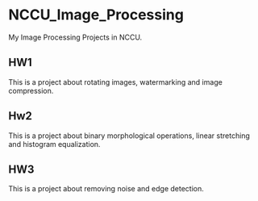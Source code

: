 # NCCU_Image_Processing

My Image Processing Projects in NCCU.

HW1
-------------
This is a project about rotating images, watermarking and image compression.

Hw2
-------------
This is a project about binary morphological operations, linear stretching and histogram equalization.

HW3
-------------
This is a project about removing noise and edge detection.
